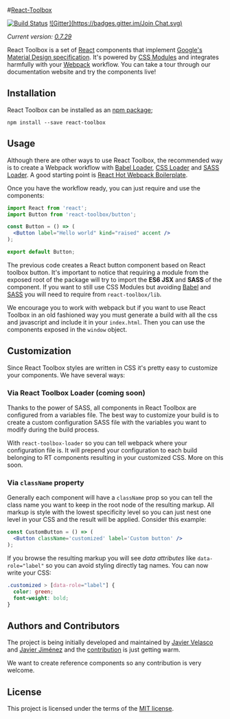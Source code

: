 #[React-Toolbox](http://)

[![Build Status](https://travis-ci.org/react-toolbox/react-toolbox.svg?branch=master)](https://travis-ci.org/react-toolbox/react-toolbox) 
[![Gitter](https://badges.gitter.im/Join Chat.svg)](https://gitter.im/soyjavi/react-toolbox?utm_source=badge&utm_medium=badge&utm_campaign=pr-badge&utm_content=badge)

*Current version: [0.7.29]()*

React Toolbox is a set of [React](http://facebook.github.io/react/) components that implement [Google's Material Design specification](https://www.google.com/design/spec/material-design/introduction.html). It's powered by [CSS Modules](https://github.com/css-modules/css-modules) and integrates harmfully with your [Webpack](http://webpack.github.io/) workflow. You can take a tour through our documentation website and try the components live!

## Installation

React Toolbox can be installed as an [npm package](https://www.npmjs.org/package/material-ui);

```
npm install --save react-toolbox
```

## Usage

Although there are other ways to use React Toolbox, the recommended way is to create a Webpack workflow with [Babel Loader](https://github.com/babel/babel-loader), [CSS Loader](https://github.com/webpack/css-loader) and [SASS Loader](https://github.com/jtangelder/sass-loader). A good starting point is [React Hot Webpack Boilerplate](https://github.com/gaearon/react-hot-boilerplate).

Once you have the workflow ready, you can just require and use the components:

```jsx
import React from 'react';
import Button from 'react-toolbox/button';

const Button = () => (
  <Button label="Hello world" kind="raised" accent />
);

export default Button;
```

The previous code creates a React button component based on React toolbox button. It's important to notice that requiring a module from the exposed root of the package will try to import the **ES6 JSX** and **SASS** of the component. If you want to still use CSS Modules but avoiding [Babel](https://babeljs.io/) and [SASS](http://sass-lang.com/) you will need to require from `react-toolbox/lib`.

We encourage you to work with webpack but if you want to use React Toolbox in an old fashioned way you must generate a build with all the css and javascript and include it in your `index.html`. Then you can use the components exposed in the `window` object.

## Customization

Since React Toolbox styles are written in CSS it's pretty easy to customize your components. We have several ways:

### Via React Toolbox Loader (coming soon)

Thanks to the power of SASS, all components in React Toolbox are configured from a variables file. The best way to customize your build is to create a custom configuration SASS file with the variables you want to modify during the build process.

With `react-toolbox-loader` so you can tell webpack where your configuration file is. It will prepend your configuration to each build belonging to RT components resulting in your customized CSS. More on this soon.

### Via `className` property

Generally each component will have a `className` prop so you can tell the class name you want to keep in the root node of the resulting markup. All markup is style with the lowest specificity level so you can just nest one level in your CSS and the result will be applied. Consider this example:

```jsx
const CustomButton = () => (
  <Button className='customized' label='Custom button' />
);
```

If you browse the resulting markup you will see *data attributes* like `data-role="label"` so you can avoid styling directly tag names. You can now write your CSS:

```css
.customized > [data-role="label"] {
  color: green;
  font-weight: bold;
}
```

## Authors and Contributors

The project is being initially developed and maintained by [Javier Velasco](http://javivelasco.com) and [Javier Jiménez](http://soyjavi.com) and the [contribution](https://github.com/react-toolbox/react-toolbox/graphs/contributors) is just getting warm.

We want to create reference components so any contribution is very welcome.

## License 
This project is licensed under the terms of the [MIT license](https://github.com/react-toolbox/react-toolbox/blob/master/LICENSE).
